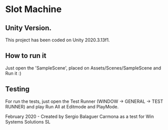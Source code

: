 # Slot Machine

## Unity Version.

This project has been coded on Unity 2020.3.13f1.

## How to run it

Just open the 'SampleScene', placed on Assets/Scenes/SampleScene and Run it :)

## Testing

For run the tests, just open the Test Runner (WINDOW -> GENERAL -> TEST RUNNER) and play Run All at Editmode and PlayMode.


February 2020 - Created by Sergio Balaguer Carmona as a test for Win Systems Solutions SL